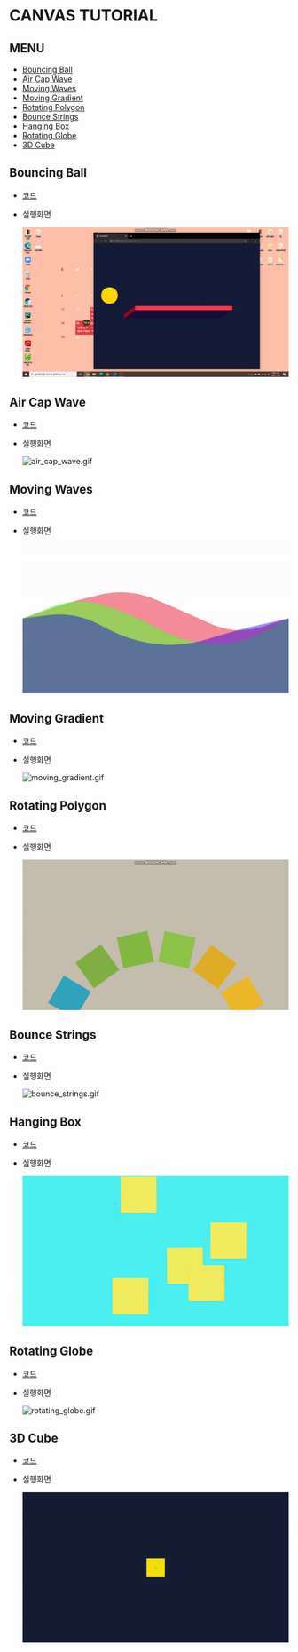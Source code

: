 # CANVAS TUTORIAL

## MENU

- [Bouncing Ball](#bouncing-ball)
- [Air Cap Wave](#air-cap-wave)
- [Moving Waves](#moving-waves)
- [Moving Gradient](#moving-gradient)
- [Rotating Polygon](#rotating-polygon)
- [Bounce Strings](#bounce-strings)
- [Hanging Box](#hanging-box)
- [Rotating Globe](#rotating-globe)
- [3D Cube](#3D-cube)

## Bouncing Ball

- [코드](./bouncing_ball)

- 실행화면

  ![bouncing_ball.gif](./images/bouncing_ball.gif)



## Air Cap Wave

* [코드](./air_cap_wave)

* 실행화면

  ![air_cap_wave.gif](./images/air_cap_wave.gif)



## Moving Waves

* [코드](./moving_waves)

* 실행화면

  ![moving_waves.gif](./images/moving_waves.gif)



## Moving Gradient

* [코드](./moving_gradient)

* 실행화면

  ![moving_gradient.gif](./images/moving_gradient.gif)



## Rotating Polygon

* [코드](./rotating_polygon)

* 실행화면

  ![rotating_polygon.gif](./images/rotating_polygon.gif)



## Bounce Strings

* [코드](./bounce_strings)

* 실행화면

  ![bounce_strings.gif](./images/bounce_strings.gif)



## Hanging Box

* [코드](./hanging_box)

* 실행화면

  ![hanging_box.gif](./images/hanging_box.gif)



## Rotating Globe

* [코드](./rotating_globe)

* 실행화면

  ![rotating_globe.gif](./images/rotating_globe.gif)



## 3D Cube

* [코드](./3D_cube)

* 실행화면

  ![3D_cube.gif](./images/3D_cube.gif)